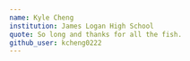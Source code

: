 ```yaml
---
name: Kyle Cheng
institution: James Logan High School
quote: So long and thanks for all the fish.
github_user: kcheng0222
---
```


